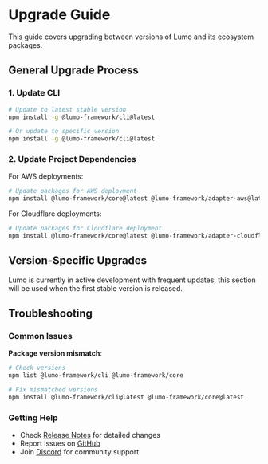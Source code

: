 # Upgrade Guide

This guide covers upgrading between versions of Lumo and its ecosystem packages.

## General Upgrade Process

### 1. Update CLI

```bash
# Update to latest stable version
npm install -g @lumo-framework/cli@latest

# Or update to specific version
npm install -g @lumo-framework/cli@latest
```

### 2. Update Project Dependencies

For AWS deployments:
```bash
# Update packages for AWS deployment
npm install @lumo-framework/core@latest @lumo-framework/adapter-aws@latest
```

For Cloudflare deployments:
```bash
# Update packages for Cloudflare deployment
npm install @lumo-framework/core@latest @lumo-framework/adapter-cloudflare@latest
```

## Version-Specific Upgrades

Lumo is currently in active development with frequent updates, this section will be used when the first stable version is released.

## Troubleshooting

### Common Issues

**Package version mismatch**:
```bash
# Check versions
npm list @lumo-framework/cli @lumo-framework/core

# Fix mismatched versions
npm install @lumo-framework/cli@latest @lumo-framework/core@latest
```

### Getting Help

- Check [Release Notes](/1.0.0-alpha/release-notes) for detailed changes
- Report issues on [GitHub](https://github.com/lumo-framework/monorepo/issues)
- Join [Discord](https://discord.gg/m7bPsv8Z) for community support